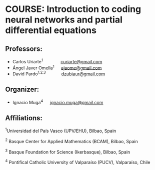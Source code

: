 # COURSE: Introduction to coding neural networks and partial differential equations

## Professors:
  - Carlos Uriarte<sup>1</sup>     &ensp;&emsp;&emsp;&emsp;  curiarte@gmail.com
  - Ángel Javer Omella<sup>1</sup>  &emsp; ajaome@gmail.com
  - David Pardo<sup>1,2,3</sup>    &ensp;&ensp;&emsp;&emsp; dzubiaur@gmail.com
## Organizer:
  - Ignacio Muga<sup>4</sup>       &emsp; ignacio.muga@gmail.com

## Affiliations:
  <sup>1</sup>Universidad del País Vasco (UPV/EHU), Bilbao, Spain
  
  <sup>2</sup> Basque Center for Applied Mathematics (BCAM), Bilbao, Spain
  
  <sup>3</sup> Basque Foundation for Science (Ikerbasque), Bilbao, Spain
  
  <sup>4</sup> Pontifical Catholic University of Valparaíso (PUCV), Valparaíso, Chile
  
